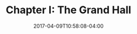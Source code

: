 ---
date: 2017-04-09T10:58:08-04:00
description: 'nsfw user list'
featured_image: '/images/Pope-Edouard-de-Beaumont-1844.jpg'
tags: ['scene']
title: 'Chapter I: The Grand Hall'
---